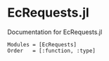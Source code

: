 # EcRequests.jl

Documentation for EcRequests.jl


```@autodocs
Modules = [EcRequests]
Order   = [:function, :type]
```